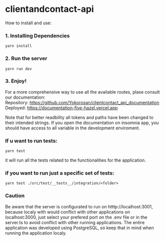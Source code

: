 # clientandcontact-api

How to install and use:

### 1. Installing Dependencies

```
yarn install
```

### 2. Run the server

```
yarn run dev
```

### 3. Enjoy!

For a more comprehensive way to use all the available routes, plase consult our documentation:
<br/>Repository: https://github.com/Yokorosan/clientcontact_api_documentation
<br/>Deployed: https://documentation-five-hazel.vercel.app

Note that for better readbility all tokens and paths have been changed to their intended strings. If you open the documentation on insomnia app, you should have access to all variable in the development enviroment.

### If u want to run tests:

```
yarn test
```

it will run all the tests related to the functionalities for the application.

### if you want to run just a specific set of tests:

```
yarn test ./src/test/__tests__/integration/<folder>
```

### Caution

Be aware that the server is configurated to run on htttp://localhost:3001, because localy with would conflict with other applications on localhost:3000, just select your prefered port on the .env file or in the server.ts to avoid conflict with other running applications.
The entire application was developed using PostgreSQL, só keep that in mind when running the application localy.

